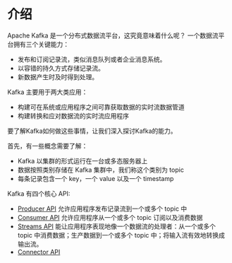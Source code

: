 # 介绍
Apache Kafka 是一个分布式数据流平台，这究竟意味着什么呢？
一个数据流平台拥有三个关键能力：
* 发布和订阅记录流，类似消息队列或者企业消息系统。
* 以容错的持久方式存储记录流。
* 新数据产生时及时得到处理。

Kafka 主要用于两大类应用：
* 构建可在系统或应用程序之间可靠获取数据的实时流数据管道
* 构建转换和应对数据流的实时流应用程序

要了解Kafka如何做这些事情，让我们深入探讨Kafka的能力。

首先，有一些概念需要了解：
* Kafka 以集群的形式运行在一台或多态服务器上
* 数据按照类别存储在 Kafka 集群中，我们称这个类别为 topic
* 每条记录包含一个 key，一个 value 以及一个 timestamp

Kafka 有四个核心 API:
* [Producer API][1] 允许应用程序发布记录流到一个或多个 topic 中
* [Consumer API][2] 允许应用程序从一个或多个 topic 订阅以及消费数据
* [Streams API][3] 能让应用程序表现地像一个数据流的处理者：从一个或多个 topic 中消费数据；生产数据到一个或多个 topic 中；将输入流有效地转换成输出流。
* [Connector API][4]

[1]: http://kafka.apache.org/documentation.html#producerapi
[2]: http://kafka.apache.org/documentation.html#consumerapi
[3]: http://kafka.apache.org/documentation/streams
[4]: http://kafka.apache.org/documentation.html#connect


